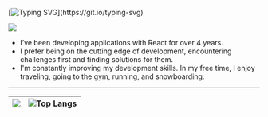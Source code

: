 [![Typing SVG](https://readme-typing-svg.demolab.com?font=Fira+Code&pause=1000&width=500&lines=Hello+everyone%2C+I'm+a+frontend+developer.)](https://git.io/typing-svg)

<img src="https://media3.giphy.com/media/v1.Y2lkPTc5MGI3NjExZDMyZDd1M2YyY2QyOWc2bTlqOGU4M2k1ZnFiamR5dXNwbnN5dDc2MiZlcD12MV9pbnRlcm5hbF9naWZfYnlfaWQmY3Q9Zw/13HgwGsXF0aiGY/giphy.webp" />

- I’ve been developing applications with React for over 4 years. 
- I prefer being on the cutting edge of development, encountering challenges first and finding solutions for them.
- I'm constantly improving my development skills. In my free time, I enjoy traveling, going to the gym, running, and snowboarding.

---

| ![](https://leetcard.jacoblin.cool/drozdovdn?theme=dark&ext=activity)    | ![Top Langs](https://github-readme-stats.vercel.app/api/top-langs/?username=drozdovdn&layout=compact&theme=radical)  |
|--------------------------------------------------------------------------|----------------------------------------------------------------------------------------------------------------------|



[//]: <> "![Anurag's GitHub stats](https://github-readme-stats.vercel.app/api?username=drozdovdn&show_icons=true&theme=radical)"

